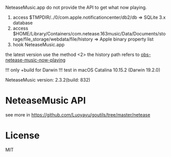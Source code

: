 NeteaseMusic.app do not provide the API to get what now playing.  

1.  access $TMPDIR/../0/com.apple.notificationcenter/db2/db => SQLite 3.x database
2.  access $HOME/Library/Containers/com.netease.163music/Data/Documents/storage/file_storage/webdata/file/history => Apple binary property list
3.  hook NeteaseMusic.app

the latest version use the method <2>
the history path refers to [obs-netease-music-now-playing](https://github.com/TinkoLiu/obs-netease-music-now-playing/blob/a42c008294e08438702168bf58de098acb0e19d7/neteasemusic.lua#L410)
 

!!! only +build for Darwin !!!
test in macOS Catalina 10.15.2 (Darwin 19.2.0)   

NeteaseMusic version: 2.3.2(build: 832)

# NeteaseMusic API
see more in https://github.com/Luoyayu/goutils/tree/master/netease

# License
MIT
